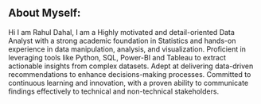 ## About Myself:
Hi I am Rahul Dahal,
I am a Highly motivated and detail-oriented Data Analyst with a strong academic foundation in Statistics
and hands-on experience in data manipulation, analysis, and visualization. Proficient in leveraging
tools like Python, SQL, Power-BI and Tableau to extract actionable insights from complex datasets. Adept at
delivering data-driven recommendations to enhance decisions-making processes. Committed to continuous
learning and innovation, with a proven ability to communicate findings effectively to technical and
non-technical stakeholders.

